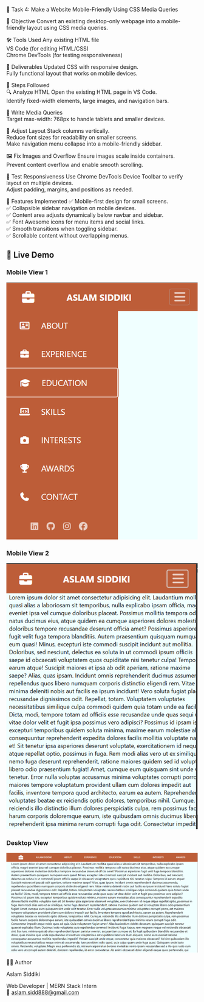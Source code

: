 📱 Task 4: Make a Website Mobile-Friendly Using CSS Media Queries

📝 Objective
Convert an existing desktop-only webpage into a mobile-friendly layout using CSS media queries. <br>

🛠 Tools Used
Any existing HTML file <br>
VS Code (for editing HTML/CSS) <br>
Chrome DevTools (for testing responsiveness) <br>

🚀 Deliverables
Updated CSS with responsive design. <br>
Fully functional layout that works on mobile devices. <br>

📌 Steps Followed <br>
🔍 Analyze HTML
Open the existing HTML page in VS Code. <br>
Identify fixed-width elements, large images, and navigation bars.

📐 Write Media Queries <br>
Target max-width: 768px to handle tablets and smaller devices.

🧩 Adjust Layout
Stack columns vertically. <br>
Reduce font sizes for readability on smaller screens. <br>
Make navigation menu collapse into a mobile-friendly sidebar. 

🖼 Fix Images and Overflow
Ensure images scale inside containers. <br>
Prevent content overflow and enable smooth scrolling.

🧪 Test Responsiveness
Use Chrome DevTools Device Toolbar to verify layout on multiple devices. <br>
Adjust padding, margins, and positions as needed.

🎨 Features Implemented
✅ Mobile-first design for small screens. <br>
✅ Collapsible sidebar navigation on mobile devices. <br>
✅ Content area adjusts dynamically below navbar and sidebar. <br>
✅ Font Awesome icons for menu items and social links. <br>
✅ Smooth transitions when toggling sidebar. <br>
✅ Scrollable content without overlapping menus. <br>

## 📱 Live Demo

### Mobile View 1
![Mobile View](imgA.png)

### Mobile View 2
![Mobile View](imgB.png)

### Desktop View
![Desktop View](fullDemo.png)



🧑‍💻 Author

Aslam Siddiki

Web Developer | MERN Stack Intern <br>
📧 aslam.sidd888@gmail.com
